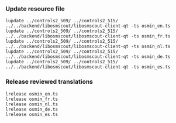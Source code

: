 ### Update resource file

    lupdate ../controls2_509/ ../controls2_515/ ../../backend/libosmscout/libosmscout-client-qt -ts osmin_en.ts
    lupdate ../controls2_509/ ../controls2_515/ ../../backend/libosmscout/libosmscout-client-qt -ts osmin_fr.ts
    lupdate ../controls2_509/ ../controls2_515/ ../../backend/libosmscout/libosmscout-client-qt -ts osmin_nl.ts
    lupdate ../controls2_509/ ../controls2_515/ ../../backend/libosmscout/libosmscout-client-qt -ts osmin_de.ts
    lupdate ../controls2_509/ ../controls2_515/ ../../backend/libosmscout/libosmscout-client-qt -ts osmin_es.ts

### Release reviewed translations

    lrelease osmin_en.ts
    lrelease osmin_fr.ts
    lrelease osmin_nl.ts
    lrelease osmin_de.ts
    lrelease osmin_es.ts

